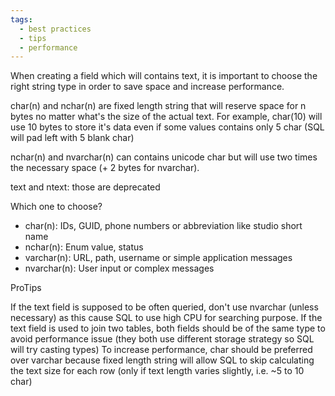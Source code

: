 ```yaml
---
tags:
  - best practices
  - tips
  - performance
---
```


When creating a field which will contains text, it is important to choose the right string type in order to save space and increase performance.

char(n) and nchar(n) are fixed length string that will reserve space for n bytes no matter what's the size of the actual text. For example, char(10) will use 10 bytes to store it's data even if some values contains only 5 char (SQL will pad left with 5 blank char)

nchar(n) and nvarchar(n) can contains unicode char but will use two times the necessary space (+ 2 bytes for nvarchar).

text and ntext: those are deprecated



Which one to choose?

- char(n):	IDs, GUID, phone numbers or abbreviation like studio short name
- nchar(n):	Enum value, status
- varchar(n):	URL, path, username or simple application messages
- nvarchar(n):	User input or complex messages
 

ProTips

If the text field is supposed to be often queried, don't use nvarchar (unless necessary) as this cause SQL to use high CPU for searching purpose.
If the text field is used to join two tables, both fields should be of the same type to avoid performance issue (they both use different storage strategy so SQL will try casting types)
To increase performance, char should be preferred over varchar because fixed length string will allow SQL to skip calculating the text size for each row (only if text length varies slightly, i.e. ~5 to 10 char)
